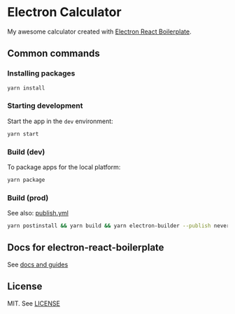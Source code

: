 # Electron Calculator

My awesome calculator created with [Electron React Boilerplate](https://github.com/electron-react-boilerplate/electron-react-boilerplate).

## Common commands

### Installing packages

```sh
yarn install
```

### Starting development

Start the app in the `dev` environment:

```sh
yarn start
```

### Build (dev)

To package apps for the local platform:

```sh
yarn package
```

### Build (prod)

See also: [publish.yml](.github/workflows/publish.yml)

```sh
yarn postinstall && yarn build && yarn electron-builder --publish never --win --mac --linux
```

## Docs for electron-react-boilerplate

See [docs and guides](https://electron-react-boilerplate.js.org/docs/installation)

## License

MIT. See [LICENSE](LICENSE)
